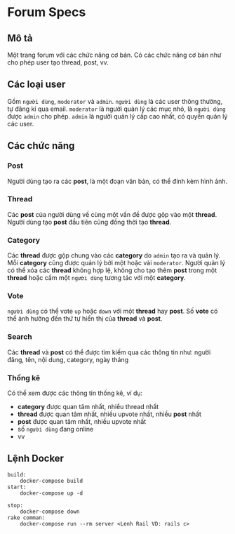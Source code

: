 # Forum Specs

## Mô tả

Một trang forum với các chức năng cơ bản. Có các chức năng cơ bản như cho phép user tạo thread, post, vv.

## Các loại user

Gồm `người dùng`, `moderator` và `admin`.
`người dùng` là các user thông thường, tự đăng kí qua email.
`moderator` là người quản lý các mục nhỏ, là `người dùng` được `admin` cho phép.
`admin` là người quản lý cấp cao nhất, có quyền quản lý các user.

## Các chức năng

### Post

Người dùng tạo ra các **post**, là một đoạn văn bản, có thể đính kèm hình ảnh.

### Thread

Các **post** của người dùng về cùng một vấn đề được gộp vào một **thread**. Người dùng tạo **post** đầu tiên cũng đồng thời tạo **thread**.

### Category

Các **thread** được gộp chung vào các **category** do `admin` tạo ra và quản lý. Mỗi **category** cũng được quản lý bởi một hoặc vài `moderator`. Người quản lý có thể xóa các **thread** không hợp lệ, không cho tạo thêm **post** trong một **thread** hoặc cấm một `người dùng` tương tác với một **category**.

### Vote

`người dùng` có thể vote `up` hoặc `down` với một **thread** hay **post**. Số **vote** có thể ảnh hưởng đến thứ tự hiển thị của **thread** và **post**.

### Search

Các **thread** và **post** có thể được tìm kiếm qua các thông tin như: người đăng, tên, nội dung, category, ngày tháng

### Thống kê

Có thể xem được các thông tin thống kê, ví dụ:

- **category** được quan tâm nhất, nhiều thread nhất
- **thread** được quan tâm nhất, nhiều upvote nhất, nhiều **post** nhất
- **post** được quan tâm nhất, nhiều upvote nhất
- số `người dùng` đang online
- vv

## Lệnh Docker

```
build:
	docker-compose build
start:
	docker-compose up -d

stop:
	docker-compose down
rake comman:
	docker-compose run --rm server <Lenh Rail VD: rails c>
```
